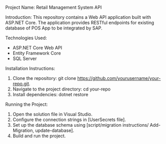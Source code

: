 Project Name: Retail Management System API

Introduction:
This repository contains a Web API application built with ASP.NET Core. 
The application provides RESTful endpoints for existing database of POS App to be integrated by SAP.

Technologies Used:
- ASP.NET Core Web API 
- Entity Framework Core
- SQL Server

Installation Instructions:
1. Clone the repository: git clone https://github.com/yourusername/your-repo.git.
2. Navigate to the project directory: cd your-repo
3. Install dependencies: dotnet restore

Running the Project:
1. Open the solution file in Visual Studio.
2. Configure the connection strings in [UserSecrets file].
3. Set up the database schema using [script/migration instructions/ Add-Migration, update-database].
4. Build and run the project.
